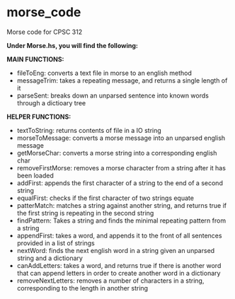 # morse_code
Morse code for CPSC 312

**Under Morse.hs, you will find the following:**

**MAIN FUNCTIONS:**
- fileToEng: converts a text file in morse to an english method
- messageTrim: takes a repeating message, and returns a single length of it
- parseSent: breaks down an unparsed sentence into known words through a dictioary tree

**HELPER FUNCTIONS:**
- textToString: returns contents of file in a IO string
- morseToMessage: converts a morse message into an unparsed english message
- getMorseChar: converts a morse string into a corresponding english char
- removeFirstMorse: removes a morse character from a string after it has been loaded
- addFirst: appends the first character of a string to the end of a second string
- equalFirst: checks if the first character of two strings equate
- patterMatch: matches a string against another string, and returns true if the first string is repeating in the second string
- findPattern: Takes a string and finds the minimal repeating pattern from a string
- appendFirst: takes a word, and appends it to the front of all sentences provided in a list of strings
- nextWord: finds the next english word in a string given an unparsed string and a dictionary
- canAddLetters: takes a word, and returns true if there is another word that can append letters in order to create another word in a dictionary
- removeNextLetters: removes a number of characters in a string, corresponding to the length in another string





